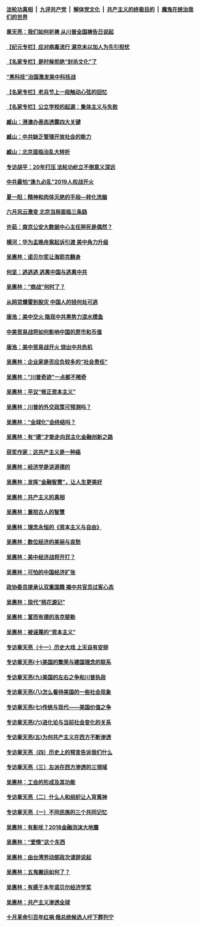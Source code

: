 

####  [法轮功真相](../../../../basic/blob/master/README.md?t=06232231) &nbsp;|&nbsp; [九评共产党](../../../../9ping.md/blob/master/README.md?t=06232231) &nbsp;|&nbsp; [解体党文化](../../../../jtdwh.md/blob/master/README.md?t=06232231)  &nbsp;|&nbsp; [共产主义的终极目的](../../../../gczydzjmd.md/blob/master/README.md?t=06232231) &nbsp;|&nbsp; [魔鬼在统治我们的世界](../../../../mgztzwmdsj.md/blob/master/README.md?t=06232231) 

#### [章天亮：我们如何祈祷 从川普全国祷告日说起](../pages/nsc423/n11944627.md?t=06232231) 

#### [【纪元专栏】应对病毒流行 渥京未以加人为先引担忧](../pages/nsc423/n11875714.md?t=06232231) 

#### [【名家专栏】是时候拒绝“封杀文化”了](../pages/nsc423/n11814093.md?t=06232231) 

#### [“黑科技”治国激发美中科技战](../pages/nsc423/n11638056.md?t=06232231) 

#### [【名家专栏】老兵节上一段触动心弦的回忆](../pages/nsc423/n11646016.md?t=06232231) 

#### [【名家专栏】公立学校的起源：集体主义与失败](../pages/nsc423/n11601833.md?t=06232231) 

#### [臧山：港澳办表态透露四大关键](../pages/nsc423/n11421628.md?t=06232231) 

#### [臧山：中共缺乏管理开放社会的能力](../pages/nsc423/n11407457.md?t=06232231) 

#### [臧山：北京面临治乱大转折](../pages/nsc423/n11406895.md?t=06232231) 

#### [专访胡平：20年打压 法轮功屹立不倒意义深远](../pages/nsc423/n11398800.md?t=06232231) 

#### [中共最怕“逢九必乱”2019人权战开火](../pages/nsc423/n11385248.md?t=06232231) 

#### [夏一阳：精神和肉体灭绝的手段—转化洗脑](../pages/nsc423/n11368250.md?t=06232231) 

#### [六月风云激变 北京当局面临三条路](../pages/nsc423/n11313668.md?t=06232231) 

#### [许茹：南京公安大数据中心主任猝死是偶然？](../pages/nsc423/n11064744.md?t=06232231) 

#### [横河：华为孟晚舟案起诉引渡 美中角力升级](../pages/nsc423/n11027230.md?t=06232231) 

#### [吴惠林：诺贝尔奖让海耶克翻身](../pages/nsc423/n10890049.md?t=06232231) 

#### [何坚：逃逃逃 逃离中国与逃离中共](../pages/nsc423/n10592891.md?t=06232231) 

#### [吴惠林：“商战”何时了？](../pages/nsc423/n10573558.md?t=06232231) 

#### [从网贷爆雷到股灾 中国人的钱何处可逃](../pages/nsc423/n10572800.md?t=06232231) 

#### [唐浩：美中交火 隐现中共黑势力混水摸鱼](../pages/nsc423/n10544040.md?t=06232231) 

#### [中美贸易战将如何影响中国的房市和币值](../pages/nsc423/n10543697.md?t=06232231) 

#### [唐浩：美中贸易战开火 烧出中共危机](../pages/nsc423/n10540126.md?t=06232231) 

#### [吴惠林：企业家是否应负较多的“社会责任”](../pages/nsc423/n10535022.md?t=06232231) 

#### [吴惠林：“川普奇迹”一点都不稀奇](../pages/nsc423/n10512808.md?t=06232231) 

#### [吴惠林：平议“修正资本主义”](../pages/nsc423/n10495724.md?t=06232231) 

#### [吴惠林：川普的外交政策可预测吗？](../pages/nsc423/n10462387.md?t=06232231) 

#### [吴惠林：“全球化”会终结吗？](../pages/nsc423/n10452838.md?t=06232231) 

#### [吴惠林：有“德”才能走向民主化金融创新之路](../pages/nsc423/n10432292.md?t=06232231) 

#### [获奖作家：这共产主义是一种癌](../pages/nsc423/n10431541.md?t=06232231) 

#### [吴惠林：经济学是讲道德的](../pages/nsc423/n10398014.md?t=06232231) 

#### [吴惠林：发挥“金融智慧”，让人生更美好](../pages/nsc423/n10375019.md?t=06232231) 

#### [吴惠林：共产主义的真相](../pages/nsc423/n10351394.md?t=06232231) 

#### [吴惠林：重拾古人的智慧](../pages/nsc423/n10337691.md?t=06232231) 

#### [吴惠林：理念永恒的《资本主义与自由》](../pages/nsc423/n10316274.md?t=06232231) 

#### [吴惠林：数位经济的美丽与哀愁](../pages/nsc423/n10292946.md?t=06232231) 

#### [吴惠林：美中经济战将开打？](../pages/nsc423/n10258825.md?t=06232231) 

#### [吴惠林：可怕的中国经济扩张](../pages/nsc423/n10219147.md?t=06232231) 

#### [政协委员提承认双重国籍 揭中共官员过客心态](../pages/nsc423/n10208809.md?t=06232231) 

#### [吴惠林：现代“桃花源记”](../pages/nsc423/n10185234.md?t=06232231) 

#### [吴惠林：富而有德的洛克斐勒](../pages/nsc423/n10142264.md?t=06232231) 

#### [吴惠林：被诬蔑的“资本主义”](../pages/nsc423/n10124816.md?t=06232231) 

#### [专访章天亮（十一）历史大戏 上天自有安排](../pages/nsc423/n10094905.md?t=06232231) 

#### [专访章天亮(十)美国的繁荣与建国理念的联系](../pages/nsc423/n10094899.md?t=06232231) 

#### [专访章天亮(九)美国的左右之争和川普执政](../pages/nsc423/n10094889.md?t=06232231) 

#### [专访章天亮(八)怎么看待美国的一些社会现象](../pages/nsc423/n10094857.md?t=06232231) 

#### [专访章天亮(七)传统与现代——美国价值之争](../pages/nsc423/n10093140.md?t=06232231) 

#### [专访章天亮(六)进化论与当前社会变化的关系](../pages/nsc423/n10092036.md?t=06232231) 

#### [专访章天亮(五)为何共产主义在西方不断渗透](../pages/nsc423/n10083620.md?t=06232231) 

#### [专访章天亮（四）历史上的预言告诉我们什么](../pages/nsc423/n10083606.md?t=06232231) 

#### [专访章天亮（三）左派在西方渗透的三领域](../pages/nsc423/n10081115.md?t=06232231) 

#### [吴惠林：工会的形成及其功能](../pages/nsc423/n10080633.md?t=06232231) 

#### [专访章天亮（二）什么人和组织让人背离神](../pages/nsc423/n10076637.md?t=06232231) 

#### [专访章天亮（一）不同民族的三个共同记忆](../pages/nsc423/n10074188.md?t=06232231) 

#### [吴惠林：有影呒？2018金融泡沫大地震](../pages/nsc423/n10040534.md?t=06232231) 

#### [吴惠林：“爱情”这个东西](../pages/nsc423/n10019423.md?t=06232231) 

#### [吴惠林：由台湾劳动部政次请辞说起](../pages/nsc423/n9979679.md?t=06232231) 

#### [吴惠林：五鬼搬运如何了？](../pages/nsc423/n9925338.md?t=06232231) 

#### [吴惠林：有感于本年诺贝尔经济学奖](../pages/nsc423/n9871883.md?t=06232231) 

#### [吴惠林：共产主义渗透全球](../pages/nsc423/n9812748.md?t=06232231) 

#### [十月革命引百年红祸 俄总统候选人吁下葬列宁](../pages/nsc423/n9810182.md?t=06232231) 

